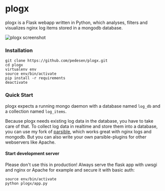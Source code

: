 plogx
=====

plogx is a Flask webapp written in Python, which analyses, filters and visualizes nginx log items stored in a mongodb database.

![plogx screenshot](http://www.pedesen.de/images/plogx_screenshot.png)

### Installation

```
git clone https://github.com/pedesen/plogx.git
cd plogx
virtualenv env
source env/bin/activate
pip install -r requirements
deactivate
```

### Quick Start

plogx expects a running mongo daemon with a database named `log_db` and a collection named `log_items`.

Because plogx needs existing log data in the database, you have to take care of that. To collect log data in realtime and store them into a database, you can use my fork of [parsible](https://github.com/pedesen/parsible), which works great with nginx logs and mongodb. But you can also write your own parsible-plugins for other webservers like Apache.

#### Start development server

Please don't use this in production! Always serve the flask app with uwsgi and nginx or Apache for example and secure it with basic auth:
```
source env/bin/activate
python plogx/app.py
```
